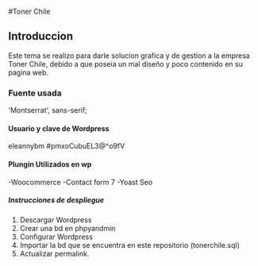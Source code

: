 #Toner Chile
## Introduccion
Este tema se realizo para darle solucion grafica y de gestion a la empresa Toner Chile, debido a que poseia un mal diseño 
y poco contenido en su pagina web.
### Fuente usada
'Montserrat', sans-serif;
#### Usuario y clave de Wordpress
eleannybm
#pmxoCubuEL3@^o9fV
#### Plungin Utilizados en wp
-Woocommerce
-Contact form 7
-Yoast Seo
##### Instrucciones de despliegue
1. Descargar Wordpress
2. Crear una bd en phpyandmin
3. Configurar Wordpress
3. Importar la bd que se encuentra en este repositorio (tonerchile.sql)
4. Actualizar permalink.
